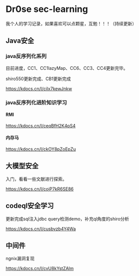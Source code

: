 # Dr0se sec-learning
我个人的学习记录，如果喜欢可以点颗星，互勉！！！（持续更新）
##  Java安全
### java反序列化系列
目前进度，CC1、CC1lazyMap、CC6、CC3、CC4更新完毕。

shiro550更新完成、CB1更新完成

https://kdocs.cn/l/cilx7kewJnkw
### java反序列化进阶知识学习
#### RMI

https://kdocs.cn/l/ceqBfH2K4pS4

#### 内存马

https://kdocs.cn/l/ckOY8pZoEpZu
## 大模型安全
入门，看看一些文献进行探索。

https://kdocs.cn/l/cojP7kR6SE86

## codeql安全学习
更新完成sql注入jdbc query检测demo，补充ql角度的shiro分析

https://kdocs.cn/l/cusbvzb4Y4Wa

## 中间件
ngnix漏洞复现

https://kdocs.cn/l/cvU8kYstZAlm